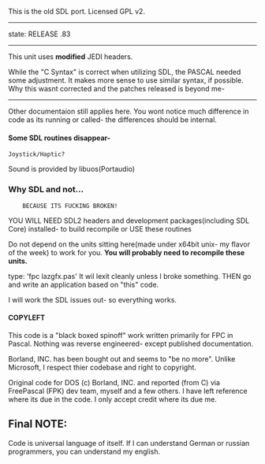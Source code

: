 This is the old SDL port.
Licensed GPL v2.

---		

state:  RELEASE .83

---

This unit uses **modified** JEDI headers.

While the "C Syntax" is correct when utilizing SDL, the PASCAL needed some adjustment.
It makes more sense to use similar syntax, if possible.
Why this wasnt corrected and the patches released is beyond me- 

---

Other documentaion still applies here.
You wont notice much difference in code as its running or called-
	the differences should be internal.

#### Some SDL routines disappear- 

	Joystick/Haptic?

Sound is provided by libuos(Portaudio)


### Why SDL and not...

		BECAUSE ITS FUCKING BROKEN!

YOU WILL NEED SDL2 headers and development packages(including SDL Core) installed-
	to build
	recompile
	or USE these routines
	
Do not depend on the units sitting here(made under x64bit unix- my flavor of the week) to work for you.
**You will probably need to recompile these units.**

type: 'fpc lazgfx.pas'
It wil lexit cleanly unless I broke something. 
THEN go and write an application based on "this" code.

I will work the SDL issues out- so everything works.


#### COPYLEFT
   
This code is a "black boxed spinoff" work written primarily for FPC in Pascal.
Nothing was reverse engineered- except published documentation.

Borland, INC. has been bought out and seems to "be no more".
Unlike Microsoft, I respect thier codebase and right to copyright.

Original code for DOS (c) Borland, INC. and reported (from C) via FreePascal (FPK) dev team, myself and a few others.
I have left reference where its due in the code. I only accept credit where its due me.

## Final NOTE:

Code is universal language of itself. 
If I can understand German or russian programmers, you can understand my english.
